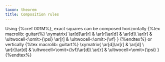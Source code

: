 ```yaml
---
taxon: theorem
title: Composition rules
---
```


Using {%cref 001M%}, exact squares can be composed horizontally
{%tex macrolib: guitart%}
  \xymatrix{
\ar[d]\ar[r] & \ar[r]\ar[d] & \ar[d]\\
\ar[r] & \ultwocell<\omit>{\psi} \ar[r] & \ultwocell<\omit>{\vf}
}
{%endtex%}
or vertically
{%tex macrolib: guitart%}
  \xymatrix{
\ar[d]\ar[r] & \ar[d] \\
\ar[r]\ar[d] & \ultwocell<\omit>{\vf}\ar[d]\\
\ar[r] & \ultwocell<\omit>{\psi}
}
{%endtex%}